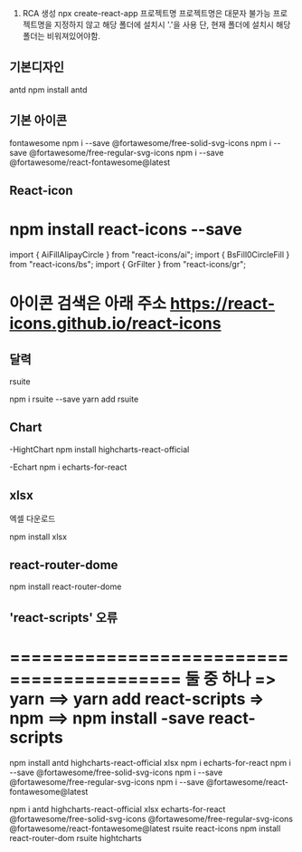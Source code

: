 1. RCA 생성
   npx create-react-app 프로젝트명
   프로젝트명은 대문자 불가능
   프로젝트명을 지정하지 않고 해당 폴더에 설치시 '.'을 사용 단, 현재 폴더에 설치시 해당 폴더는 비워져있어야함.

## 기본디자인

antd
npm install antd

## 기본 아이콘

fontawesome
npm i --save @fortawesome/free-solid-svg-icons
npm i --save @fortawesome/free-regular-svg-icons
npm i --save @fortawesome/react-fontawesome@latest

## React-icon

# npm install react-icons --save

import { AiFillAlipayCircle } from "react-icons/ai";
import { BsFill0CircleFill } from "react-icons/bs";
import { GrFilter } from "react-icons/gr";

아이콘 검색은 아래 주소
https://react-icons.github.io/react-icons
=========================================================

## 달력

rsuite

npm i rsuite --save
yarn add rsuite

## Chart

-HightChart
npm install highcharts-react-official

-Echart
npm i echarts-for-react

## xlsx

엑셀 다운로드

npm install xlsx

## react-router-dome

npm install react-router-dome

## 'react-scripts' 오류

==========================================
둘 중 하나
=> yarn ==> yarn add react-scripts
=> npm ==> npm install -save react-scripts
===========================================
npm install antd highcharts-react-official xlsx
npm i echarts-for-react
npm i --save @fortawesome/free-solid-svg-icons
npm i --save @fortawesome/free-regular-svg-icons
npm i --save @fortawesome/react-fontawesome@latest

npm i antd highcharts-react-official xlsx echarts-for-react @fortawesome/free-solid-svg-icons @fortawesome/free-regular-svg-icons @fortawesome/react-fontawesome@latest rsuite react-icons
npm install react-router-dom rsuite hightcharts

